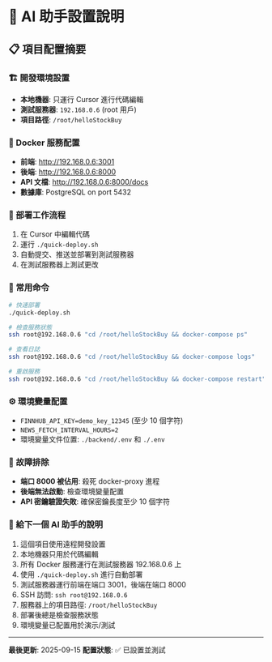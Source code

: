 # 🤖 AI 助手設置說明

## 📋 項目配置摘要

### 🏗️ 開發環境設置
- **本地機器**: 只運行 Cursor 進行代碼編輯
- **測試服務器**: `192.168.0.6` (root 用戶)
- **項目路徑**: `/root/helloStockBuy`

### 🐳 Docker 服務配置
- **前端**: http://192.168.0.6:3001
- **後端**: http://192.168.0.6:8000
- **API 文檔**: http://192.168.0.6:8000/docs
- **數據庫**: PostgreSQL on port 5432

### 🚀 部署工作流程
1. 在 Cursor 中編輯代碼
2. 運行 `./quick-deploy.sh`
3. 自動提交、推送並部署到測試服務器
4. 在測試服務器上測試更改

### 🔧 常用命令
```bash
# 快速部署
./quick-deploy.sh

# 檢查服務狀態
ssh root@192.168.0.6 "cd /root/helloStockBuy && docker-compose ps"

# 查看日誌
ssh root@192.168.0.6 "cd /root/helloStockBuy && docker-compose logs"

# 重啟服務
ssh root@192.168.0.6 "cd /root/helloStockBuy && docker-compose restart"
```

### ⚙️ 環境變量配置
- `FINNHUB_API_KEY=demo_key_12345` (至少 10 個字符)
- `NEWS_FETCH_INTERVAL_HOURS=2`
- 環境變量文件位置: `./backend/.env` 和 `./.env`

### 🚨 故障排除
- **端口 8000 被佔用**: 殺死 docker-proxy 進程
- **後端無法啟動**: 檢查環境變量配置
- **API 密鑰驗證失敗**: 確保密鑰長度至少 10 個字符

### 📝 給下一個 AI 助手的說明
1. 這個項目使用遠程開發設置
2. 本地機器只用於代碼編輯
3. 所有 Docker 服務運行在測試服務器 192.168.0.6 上
4. 使用 `./quick-deploy.sh` 進行自動部署
5. 測試服務器運行前端在端口 3001，後端在端口 8000
6. SSH 訪問: `ssh root@192.168.0.6`
7. 服務器上的項目路徑: `/root/helloStockBuy`
8. 部署後總是檢查服務狀態
9. 環境變量已配置用於演示/測試

---
**最後更新**: 2025-09-15
**配置狀態**: ✅ 已設置並測試
